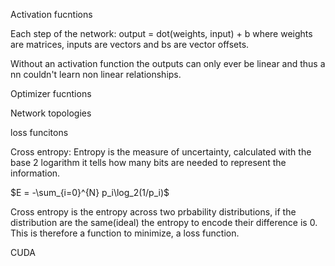 Activation fucntions

Each step of the network: output = dot(weights, input) + b where weights are matrices, inputs are vectors and bs are vector offsets.

Without an activation function the outputs can only ever be linear and thus a nn couldn't learn non linear relationships.

Optimizer fucntions

Network topologies

loss funcitons

Cross entropy:
Entropy is the measure of uncertainty, calculated with the base 2 logarithm it tells how many bits are needed to represent the information.

$E = -\sum_{i=0}^{N} p_i\log_2(1/p_i)$  

Cross entropy is the entropy across two prbability distributions, if the distribution are the same(ideal) the entropy to encode their difference is 0. This is therefore a function to minimize, a loss function.

CUDA